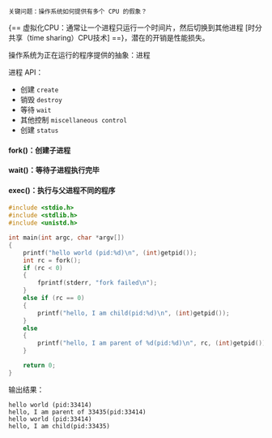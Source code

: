 
`关键问题：操作系统如何提供有多个 CPU 的假象？`

{== 虚拟化CPU：通常让一个进程只运行一个时间片，然后切换到其他进程 [时分共享（time sharing）CPU技术] ==}，潜在的开销是性能损失。

操作系统为正在运行的程序提供的抽象：进程

进程 API：

- 创建 `create`
- 销毁 `destroy`
- 等待 `wait`
- 其他控制 `miscellaneous control`
- 创建 `status`

#### fork()：创建子进程
#### wait()：等待子进程执行完毕
#### exec()：执行与父进程不同的程序

```c
#include <stdio.h>
#include <stdlib.h>
#include <unistd.h>

int main(int argc, char *argv[])
{
	printf("hello world (pid:%d)\n", (int)getpid());
	int rc = fork();
	if (rc < 0)
	{
		fprintf(stderr, "fork failed\n");
	}
	else if (rc == 0)
	{
		printf("hello, I am child(pid:%d)\n", (int)getpid());
	}
	else
	{
		printf("hello, I am parent of %d(pid:%d)\n", rc, (int)getpid());
	}

	return 0;
}
```

输出结果：

```dotnetcli
hello world (pid:33414)
hello, I am parent of 33435(pid:33414)
hello world (pid:33414)
hello, I am child(pid:33435)
```